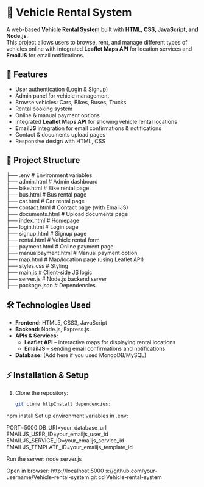 # 🚗 Vehicle Rental System  

A web-based **Vehicle Rental System** built with **HTML, CSS, JavaScript, and Node.js**.  
This project allows users to browse, rent, and manage different types of vehicles online with integrated **Leaflet Maps API** for location services and **EmailJS** for email notifications.  

## 🚀 Features  
- User authentication (Login & Signup)  
- Admin panel for vehicle management  
- Browse vehicles: Cars, Bikes, Buses, Trucks  
- Rental booking system  
- Online & manual payment options  
- Integrated **Leaflet Maps API** for showing vehicle rental locations  
- **EmailJS** integration for email confirmations & notifications  
- Contact & documents upload pages  
- Responsive design with HTML, CSS  

## 📂 Project Structure  
├── .env                # Environment variables  
├── admin.html          # Admin dashboard  
├── bike.html           # Bike rental page  
├── bus.html            # Bus rental page  
├── car.html            # Car rental page  
├── contact.html        # Contact page (with EmailJS)  
├── documents.html      # Upload documents page  
├── index.html          # Homepage  
├── login.html          # Login page  
├── signup.html         # Signup page  
├── rental.html         # Vehicle rental form  
├── payment.html        # Online payment page  
├── manualpayment.html  # Manual payment option  
├── map.html            # Map/location page (using Leaflet API)  
├── styles.css          # Styling  
├── main.js             # Client-side JS logic  
├── server.js           # Node.js backend server  
├── package.json        # Dependencies  

## 🛠️ Technologies Used  
- **Frontend:** HTML5, CSS3, JavaScript  
- **Backend:** Node.js, Express.js  
- **APIs & Services:**  
  - **Leaflet API** – interactive maps for displaying rental locations  
  - **EmailJS** – sending email confirmations and notifications  
- **Database:** (Add here if you used MongoDB/MySQL)  

## ⚡ Installation & Setup  
1. Clone the repository:  
   ```bash
   git clone httpInstall dependencies:

npm install
Set up environment variables in .env:

PORT=5000
DB_URI=your_database_url
EMAILJS_USER_ID=your_emailjs_user_id
EMAILJS_SERVICE_ID=your_emailjs_service_id
EMAILJS_TEMPLATE_ID=your_emailjs_template_id

Run the server:
node server.js


Open in browser:
http://localhost:5000
s://github.com/your-username/Vehicle-rental-system.git
   cd Vehicle-rental-system
